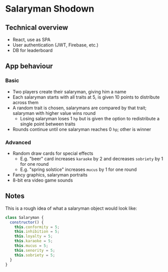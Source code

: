 # Salaryman Shodown

## Technical overview

- React, use as SPA
- User authentication (JWT, Firebase, etc.)
- DB for leaderboard

## App behaviour

### Basic

- Two players create their salaryman, giving him a name
- Each salaryman starts with all traits at 5, is given 10 points to distribute across them
- A random trait is chosen, salarymans are compared by that trait; salaryman with higher value wins round
  - Losing salaryman loses 1 `hp` but is given the option to redistribute a single point between traits
- Rounds continue until one salaryman reaches 0 `hp`; other is winner

### Advanced

- Random draw cards for special effects
  - E.g. "beer" card increases `karaoke` by 2 and decreases `sobriety` by 1 for one round
  - E.g. "spring solstice" increases `mucus` by 1 for one round
- Fancy graphics, salaryman portraits
- 8-bit era video game sounds

## Notes

This is a rough idea of what a salaryman object would look like:

```javascript
class Salaryman {
  constructor() {
    this.conformity = 5;
    this.inhibition = 5;
    this.loyalty = 5;
    this.karaoke = 5;
    this.mucus = 5;
    this.senority = 5;
    this.sobriety = 5;
  }
}
```